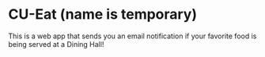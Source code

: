 # CU-Eat (name is temporary)

This is a web app that sends you an email notification if your favorite food is being served at a Dining Hall!
